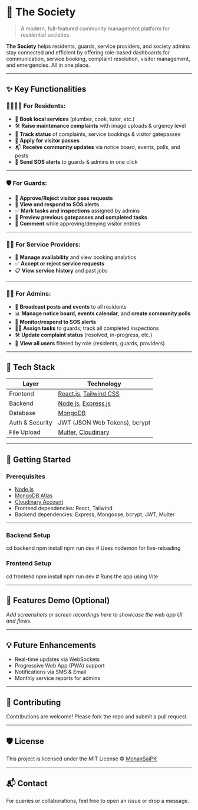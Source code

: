 # 🏡 The Society

> A modern, full-featured community management platform for residential societies.

**The Society** helps residents, guards, service providers, and society admins stay connected and efficient by offering role-based dashboards for communication, service booking, complaint resolution, visitor management, and emergencies. All in one place.

---

## ✨ Key Functionalities

### 👨‍👩‍👧‍👦 For Residents:
- 🔧 **Book local services** (plumber, cook, tutor, etc.)
- 🛠 **Raise maintenance complaints** with image uploads & urgency level
- 🔄 **Track status** of complaints, service bookings & visitor gatepasses
- 🚪 **Apply for visitor passes**
- 📬 **Receive community updates** via notice board, events, polls, and posts
- 🚨 **Send SOS alerts** to guards & admins in one click

---

### 🛡 For Guards:
- 🔐 **Approve/Reject visitor pass requests**
- 🚨 **View and respond to SOS alerts**
- ✅ **Mark tasks and inspections** assigned by admins
- 📜 **Preview previous gatepasses and completed tasks**
- 📝 **Comment** while approving/denying visitor entries

---

### 🧑‍🔧 For Service Providers:
- 📆 **Manage availability** and view booking analytics
- ✅ **Accept or reject service requests**
- 📋 **View service history** and past jobs

---

### 🧑‍💼 For Admins:
- 📣 **Broadcast posts and events** to all residents
- 📊 **Manage notice board, events calendar**, and **create community polls**
- 🚨 **Monitor/respond to SOS alerts**
- 👮‍♂️ **Assign tasks** to guards; track all completed inspections
- 🛠 **Update complaint status** (resolved, in-progress, etc.)
- 👥 **View all users** filtered by role (residents, guards, providers)

---

## 🧰 Tech Stack

| Layer       | Technology                           |
|-------------|---------------------------------------|
| Frontend    | [React.js](https://reactjs.org/), [Tailwind CSS](https://tailwindcss.com/) |
| Backend     | [Node.js](https://nodejs.org/), [Express.js](https://expressjs.com/) |
| Database    | [MongoDB](https://www.mongodb.com/)   |
| Auth & Security | JWT (JSON Web Tokens), bcrypt |
| File Upload | [Multer](https://github.com/expressjs/multer), [Cloudinary](https://cloudinary.com/) |

---

## 🚀 Getting Started

### Prerequisites
- [Node.js](https://nodejs.org/)
- [MongoDB Atlas](https://www.mongodb.com/cloud/atlas/register)
- [Cloudinary Account](https://cloudinary.com/)
- Frontend dependencies: React, Tailwind
- Backend dependencies: Express, Mongoose, bcrypt, JWT, Multer

---

### Backend Setup

cd backend
npm install
npm run dev    # Uses nodemon for live-reloading


### Frontend Setup

cd frontend
npm install
npm run dev    # Runs the app using Vite



---

## 📸 Features Demo (Optional)
_Add screenshots or screen recordings here to showcase the web app UI and flows._

---

## 💡 Future Enhancements
- Real-time updates via WebSockets
- Progressive Web App (PWA) support
- Notifications via SMS & Email
- Monthly service reports for admins

---

## 🤝 Contributing

Contributions are welcome! Please fork the repo and submit a pull request.

---

## 🛡 License

This project is licensed under the MIT License © [MohanSaiPK](https://github.com/MohanSaiPK)

---

## 📬 Contact

For queries or collaborations, feel free to open an issue or drop a message.

